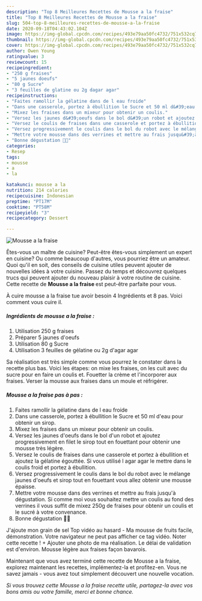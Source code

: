```yaml
---
description: "Top 8 Meilleures Recettes de Mousse a la fraise"
title: "Top 8 Meilleures Recettes de Mousse a la fraise"
slug: 504-top-8-meilleures-recettes-de-mousse-a-la-fraise
date: 2020-09-18T04:43:02.104Z
image: https://img-global.cpcdn.com/recipes/493e79aa50fc4732/751x532cq70/mousse-a-la-fraise-photo-principale-de-la-recette.jpg
thumbnail: https://img-global.cpcdn.com/recipes/493e79aa50fc4732/751x532cq70/mousse-a-la-fraise-photo-principale-de-la-recette.jpg
cover: https://img-global.cpcdn.com/recipes/493e79aa50fc4732/751x532cq70/mousse-a-la-fraise-photo-principale-de-la-recette.jpg
author: Owen Young
ratingvalue: 3
reviewcount: 15
recipeingredient:
- "250 g fraises"
- "5 jaunes doeufs"
- "80 g Sucre"
- "3 feuilles de glatine ou 2g dagar agar"
recipeinstructions:
- "Faites ramollir la gélatine dans de l eau froide"
- "Dans une casserole, portez à ébullition le Sucre et 50 ml d&#39;eau pour obtenir un sirop."
- "Mixez les fraises dans un mixeur pour obtenir un coulis."
- "Versez les jaunes d&#39;oeufs dans le bol d&#39;un robot et ajoutez progressivement en filet le sirop tout en fouettant pour obtenir une mousse très légère."
- "Versez le coulis de fraises dans une casserole et portez à ébullition et ajoutez la gélatine égouttée. Si vous utilisé l agar agar le mettre dans le coulis froid et portez à ébullition."
- "Versez progressivement le coulis dans le bol du robot avec le mélange jaunes d&#39;oeufs et sirop tout en fouettant vous allez obtenir une mousse épaisse."
- "Mettre votre mousse dans des verrines et mettre au frais jusqu&#39;à dégustation. Si comme moi vous souhaitez mettre un coulis au fond des verrines il vous suffit de mixez 250g de fraises pour obtenir un coulis et le sucré à votre convenance."
- "Bonne dégustation 🍓😉"
categories:
- Resep
tags:
- mousse
- a
- la

katakunci: mousse a la 
nutrition: 214 calories
recipecuisine: Indonesian
preptime: "PT17M"
cooktime: "PT58M"
recipeyield: "3"
recipecategory: Dessert

---
```



![Mousse a la fraise](https://img-global.cpcdn.com/recipes/493e79aa50fc4732/751x532cq70/mousse-a-la-fraise-photo-principale-de-la-recette.jpg)

Êtes-vous un maître de cuisine? Peut-être êtes-vous simplement un expert en cuisine? Ou comme beaucoup d'autres, vous pourriez être un amateur. Quoi qu'il en soit, des conseils de cuisine utiles peuvent ajouter de nouvelles idées à votre cuisine. Passez du temps et découvrez quelques trucs qui peuvent ajouter du nouveau plaisir à votre routine de cuisine. Cette recette de <strong> Mousse a la fraise </strong> est peut-être parfaite pour vous.

<!--inarticleads1-->

À cuire mousse a la fraise tue avoir besoin 4 Ingrédients et 8 pas. Voici comment vous cuire il.

##### Ingrédients de mousse a la fraise :

1. Utilisation 250 g fraises
1. Préparer 5 jaunes d&#39;oeufs
1. Utilisation 80 g Sucre
1. Utilisation 3 feuilles de gélatine ou 2g d&#39;agar agar


Sa réalisation est très simple comme vous pourrez le constater dans la recette plus bas. Voici les étapes: on mixe les fraises, on les cuit avec du sucre pour en faire un coulis et. Fouetter la crème et l&#39;incorporer aux fraises. Verser la mousse aux fraises dans un moule et réfrigérer. 

<!--inarticleads2-->

##### Mousse a la fraise pas à pas :

1. Faites ramollir la gélatine dans de l eau froide
1. Dans une casserole, portez à ébullition le Sucre et 50 ml d&#39;eau pour obtenir un sirop.
1. Mixez les fraises dans un mixeur pour obtenir un coulis.
1. Versez les jaunes d&#39;oeufs dans le bol d&#39;un robot et ajoutez progressivement en filet le sirop tout en fouettant pour obtenir une mousse très légère.
1. Versez le coulis de fraises dans une casserole et portez à ébullition et ajoutez la gélatine égouttée. Si vous utilisé l agar agar le mettre dans le coulis froid et portez à ébullition.
1. Versez progressivement le coulis dans le bol du robot avec le mélange jaunes d&#39;oeufs et sirop tout en fouettant vous allez obtenir une mousse épaisse.
1. Mettre votre mousse dans des verrines et mettre au frais jusqu&#39;à dégustation. Si comme moi vous souhaitez mettre un coulis au fond des verrines il vous suffit de mixez 250g de fraises pour obtenir un coulis et le sucré à votre convenance.
1. Bonne dégustation 🍓😉


J&#39;ajoute mon grain de sel Top vidéo au hasard - Ma mousse de fruits facile, démonstration. Votre navigateur ne peut pas afficher ce tag vidéo. Noter cette recette ! + Ajouter une photo de ma réalisation. Le délai de validation est d&#39;environ. Mousse légère aux fraises façon bavarois. 

<!--inarticleads1-->

<p>
Maintenant que vous avez terminé cette recette de Mousse a la fraise, explorez maintenant les recettes, implémentez-la et profitez-en. Vous ne savez jamais - vous avez tout simplement découvert une nouvelle vocation.
</p>

<p>
<i>Si vous trouvez cette Mousse a la fraise recette utile, partagez-la avec vos bons amis ou votre famille, merci et bonne chance.</i>
</p>
